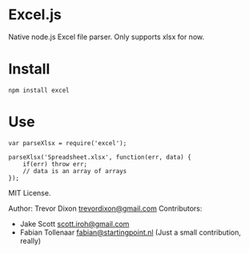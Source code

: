 Excel.js
========

Native node.js Excel file parser. Only supports xlsx for now.

Install
=======
    npm install excel

Use
====
    var parseXlsx = require('excel');

    parseXlsx('Spreadsheet.xlsx', function(err, data) {
    	if(err) throw err;
        // data is an array of arrays
    });
    
MIT License.

Author: Trevor Dixon <trevordixon@gmail.com>
Contributors: 
- Jake Scott <scott.iroh@gmail.com>
- Fabian Tollenaar <fabian@startingpoint.nl> (Just a small contribution, really)